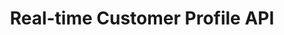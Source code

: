 ---
title: Real-time Customer Profile API
description: Manage merge policies and other Profile-related resources.
openAPISpec: https://raw.githubusercontent.com/AdobeDocs/experience-platform-apis/main/src/swagger-specs/profile.yaml
keywords: 
  - Experience Platform
  - API Documentation
  - JavaScript
--- 